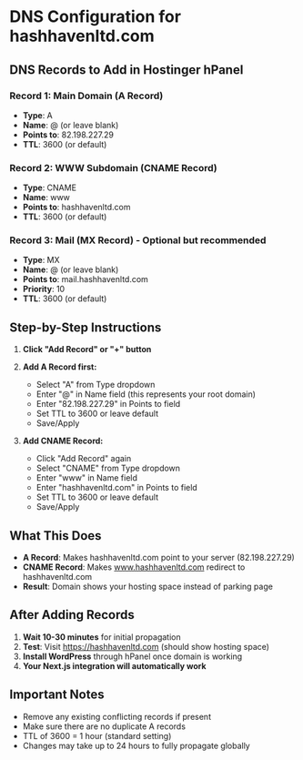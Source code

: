 # DNS Configuration for hashhavenltd.com

## DNS Records to Add in Hostinger hPanel

### Record 1: Main Domain (A Record)
- **Type**: A
- **Name**: @ (or leave blank)
- **Points to**: 82.198.227.29
- **TTL**: 3600 (or default)

### Record 2: WWW Subdomain (CNAME Record)
- **Type**: CNAME
- **Name**: www
- **Points to**: hashhavenltd.com
- **TTL**: 3600 (or default)

### Record 3: Mail (MX Record) - Optional but recommended
- **Type**: MX
- **Name**: @ (or leave blank)
- **Points to**: mail.hashhavenltd.com
- **Priority**: 10
- **TTL**: 3600 (or default)

## Step-by-Step Instructions

1. **Click "Add Record" or "+" button**
2. **Add A Record first:**
   - Select "A" from Type dropdown
   - Enter "@" in Name field (this represents your root domain)
   - Enter "82.198.227.29" in Points to field
   - Set TTL to 3600 or leave default
   - Save/Apply

3. **Add CNAME Record:**
   - Click "Add Record" again
   - Select "CNAME" from Type dropdown
   - Enter "www" in Name field
   - Enter "hashhavenltd.com" in Points to field
   - Set TTL to 3600 or leave default
   - Save/Apply

## What This Does
- **A Record**: Makes hashhavenltd.com point to your server (82.198.227.29)
- **CNAME Record**: Makes www.hashhavenltd.com redirect to hashhavenltd.com
- **Result**: Domain shows your hosting space instead of parking page

## After Adding Records
1. **Wait 10-30 minutes** for initial propagation
2. **Test**: Visit https://hashhavenltd.com (should show hosting space)
3. **Install WordPress** through hPanel once domain is working
4. **Your Next.js integration will automatically work**

## Important Notes
- Remove any existing conflicting records if present
- Make sure there are no duplicate A records
- TTL of 3600 = 1 hour (standard setting)
- Changes may take up to 24 hours to fully propagate globally